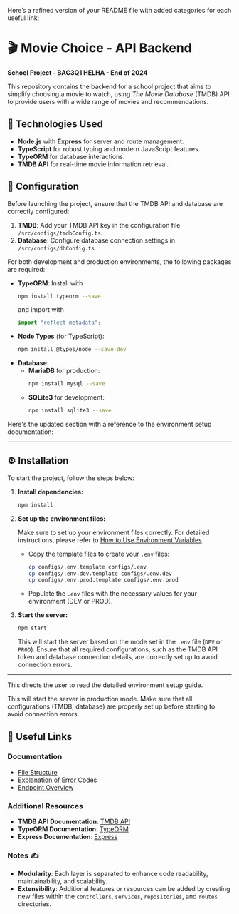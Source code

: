 Here’s a refined version of your README file with added categories for each useful link:

# 🎬 Movie Choice - API Backend

**School Project - BAC3Q1 HELHA - End of 2024**

This repository contains the backend for a school project that aims to simplify choosing a movie to watch, using *The Movie Database* (TMDB) API to provide users with a wide range of movies and recommendations.

## 🚀 Technologies Used

- **Node.js** with **Express** for server and route management.
- **TypeScript** for robust typing and modern JavaScript features.
- **TypeORM** for database interactions.
- **TMDB API** for real-time movie information retrieval.

## 📂 Configuration

Before launching the project, ensure that the TMDB API and database are correctly configured:

1. **TMDB**: Add your TMDB API key in the configuration file `/src/configs/tmdbConfig.ts`.
2. **Database**: Configure database connection settings in `/src/configs/dbConfig.ts`.

For both development and production environments, the following packages are required:

- **TypeORM**: Install with 
  ```bash
  npm install typeorm --save
  ```
  and import with
  ```typescript
  import "reflect-metadata";
  ```
- **Node Types** (for TypeScript):
  ```bash
  npm install @types/node --save-dev
  ```
- **Database**:
   - **MariaDB** for production:
     ```bash
     npm install mysql --save
     ```
   - **SQLite3** for development:
     ```bash
     npm install sqlite3 --save
     ```

Here's the updated section with a reference to the environment setup documentation:

---

## ⚙️ Installation

To start the project, follow the steps below:

1. **Install dependencies:**
   ```bash
   npm install
   ```

2. **Set up the environment files:**

   Make sure to set up your environment files correctly. For detailed instructions, please refer to [How to Use Environment Variables](docs/HowToUseEnv.md).

   - Copy the template files to create your `.env` files:
     ```bash
     cp configs/.env.template configs/.env
     cp configs/.env.dev.template configs/.env.dev
     cp configs/.env.prod.template configs/.env.prod
     ```

   - Populate the `.env` files with the necessary values for your environment (DEV or PROD).

3. **Start the server:**
   ```bash
   npm start
   ```

   This will start the server based on the mode set in the `.env` file (`DEV` or `PROD`). Ensure that all required configurations, such as the TMDB API token and database connection details, are correctly set up to avoid connection errors.

---

This directs the user to read the detailed environment setup guide.

This will start the server in production mode. Make sure that all configurations (TMDB, database) are properly set up before starting to avoid connection errors.

## 🔗 Useful Links 

### Documentation

- [File Structure](docs/FileSystemExplanation.md)
- [Explanation of Error Codes](docs/ErrorCodeSystem.md)
- [Endpoint Overview](docs/EndPointOverview.md)

### Additional Resources

- **TMDB API Documentation**: [TMDB API](https://developers.themoviedb.org/)
- **TypeORM Documentation**: [TypeORM](https://typeorm.io/#/)
- **Express Documentation**: [Express](https://expressjs.com/)

### Notes ✍️

- **Modularity**: Each layer is separated to enhance code readability, maintainability, and scalability.
- **Extensibility**: Additional features or resources can be added by creating new files within the `controllers`, `services`, `repositories`, and `routes` directories.